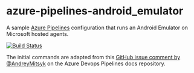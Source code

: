 # azure-pipelines-android_emulator

A sample [Azure Pipelines](https://azure.microsoft.com/en-us/services/devops/pipelines/) configuration that runs an Android Emulator on Microsoft hosted agents.

[![Build Status](https://janpio.visualstudio.com/azure-pipelines-android_emulator/_apis/build/status/azure-pipelines-android_emulator-CI)](https://janpio.visualstudio.com/azure-pipelines-android_emulator/_build/latest?definitionId=6)

The initial commands are adapted from this [GitHub issue comment by @AndreyMitsyk](https://github.com/MicrosoftDocs/vsts-docs/issues/1677#issuecomment-433858827) on the Azure Devops Pipelines docs repository.
